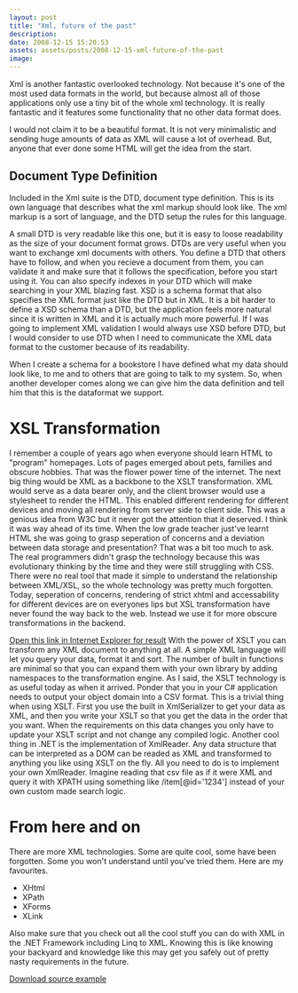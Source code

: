 ```yaml
---
layout: post
title: "Xml, future of the past"
description:
date: 2008-12-15 15:20:53
assets: assets/posts/2008-12-15-xml-future-of-the-past
image: 
---
```


Xml is another fantastic overlooked technology. Not because it's one of the most used data formats in the world, but because almost all of those applications only use a tiny bit of the whole xml technology. It is really fantastic and it features some functionality that no other data format does.

<script src="https://gist.github.com/miklund/d8928eee2c2fba80e02e.js?file=bookstore.xml"></script>

I would not claim it to be a beautiful format. It is not very minimalistic and sending huge amounts of data as XML will cause a lot of overhead. But, anyone that ever done some HTML will get the idea from the start.

## Document Type Definition

Included in the Xml suite is the DTD, document type definition. This is its own language that describes what the xml markup should look like. The xml markup is a sort of language, and the DTD setup the rules for this language.

<script src="https://gist.github.com/miklund/d8928eee2c2fba80e02e.js?file=bookstore.dtd"></script>

A small DTD is very readable like this one, but it is easy to loose readability as the size of your document format grows.  DTDs are very useful when you want to exchange xml documents with others. You define a DTD that others have to follow, and when you recieve a document from them, you can validate it and make sure that it follows the specification, before you start using it. You can also specify indexes in your DTD which will make searching in your XML blazing fast.  XSD is a schema format that also specifies the XML format just like the DTD but in XML. It is a bit harder to define a XSD schema than a DTD, but the application feels more natural since it is written in XML and it is actually much more powerful. If I was going to implement XML validation I would always use XSD before DTD, but I would consider to use DTD when I need to communicate the XML data format to the customer because of its readability.


<script src="https://gist.github.com/miklund/d8928eee2c2fba80e02e.js?file=bookstore.xsd"></script>

When I create a schema for a bookstore I have defined what my data should look like, to me and to others that are going to talk to my system. So, when another developer comes along we can give him the data definition and tell him that this is the dataformat we support.

# XSL Transformation

I remember a couple of years ago when everyone should learn HTML to "program" homepages. Lots of pages emerged about pets, families and obscure hobbies. That was the flower power time of the internet. The next big thing would be XML as a backbone to the XSLT transformation. XML would serve as a data bearer only, and the client browser would use a stylesheet to render the HTML. This enabled different rendering for different devices and moving all rendering from server side to client side. This was a genious idea from W3C but it never got the attention that it deserved. I think it was way ahead of its time. When the low grade teacher just've learnt HTML she was going to grasp seperation of concerns and a deviation between data storage and presentation? That was a bit too much to ask. The real programmers didn't grasp the technology because this was evolutionary thinking by the time and they were still struggling with CSS. There were no real tool that made it simple to understand the relationship between XML/XSL, so the whole technology was pretty much forgotten.  Today, seperation of concerns, rendering of strict xhtml and accessability for different devices are on everyones lips but XSL transformation have never found the way back to the web. Instead we use it for more obscure transformations in the backend.

<script src="https://gist.github.com/miklund/d8928eee2c2fba80e02e.js?file=bookstore.xsl"></script>

[Open this link in Internet Explorer for result](/assets/posts/2008-12-15-xml-future-of-the-past/bookstore.xml) With the power of XSLT you can transform any XML document to anything at all. A simple XML language will let you query your data, format it and sort. The number of built in functions are minimal so that you can expand them with your own library by adding namespaces to the transformation engine.  As I said, the XSLT technology is as useful today as when it arrived. Ponder that you in your C# application needs to output your object domain into a CSV format. This is a trivial thing when using XSLT. First you use the built in XmlSerializer to get your data as XML, and then you write your XSLT so that you get the data in the order that you want. When the requirements on this data changes you only have to update your XSLT script and not change any compiled logic.  Another cool thing in .NET is the implementation of XmlReader. Any data structure that can be interpreted as a DOM can be readed as XML and transformed to anything you like using XSLT on the fly. All you need to do is to implement your own XmlReader. Imagine reading that csv file as if it were XML and query it with XPATH using something like /item[@id='1234'] instead of your own custom made search logic.

# From here and on

There are more XML technologies. Some are quite cool, some have been forgotten. Some you won't understand until you've tried them. Here are my favourites.

* XHtml
* XPath
* XForms
* XLink

Also make sure that you check out all the cool stuff you can do with XML in the .NET Framework including Linq to XML. Knowing this is like knowing your backyard and knowledge like this may get you safely out of pretty nasty requirements in the future. 

[Download source example](/assets/posts/2008-12-15-xml-future-of-the-past/xmlDemo.zip)
